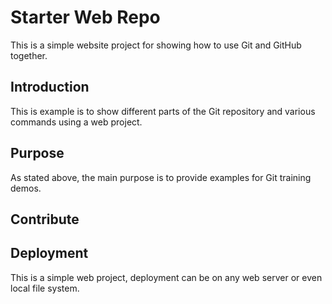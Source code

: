 # Starter Web Repo

This is a simple website project for showing how to use Git and GitHub together.

## Introduction

This is example is to show different parts of the Git repository and various commands using a web project.

## Purpose

As stated above, the main purpose is to provide examples for Git training demos.

## Contribute

## Deployment

This is a simple web project, deployment can be on any web server or even local file system.
